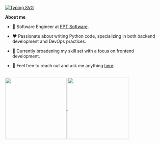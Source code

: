 [![Typing SVG](https://readme-typing-svg.demolab.com?font=Fira+Code&size=30&pause=1000&color=317FF7&random=false&width=435&lines=Hello%2C+I'm+Vinh)](https://git.io/typing-svg)

**About me**

- 💼 Software Engineer at [FPT Software](http://fptsoftware.com/).

- ❤️ Passionate about writing Python code, specializing in both backend development and DevOps practices.

- 🚀 Currently broadening my skill set with a focus on frontend development.

- 💬 Feel free to reach out and ask me anything [here](https://github.com/vinhbui107/vinhbui107/issues).

<br>

 <a href="https://github.com/anuraghazra/github-readme-stats">
    <img height=200 align="center" src="https://github-readme-stats-vinh-buis-projects.vercel.app/api?username=vinhbui107&count_private=true&show_icons=true&rank_icon=percentile"  alt=""/>
 </a> 
<a href="https://github.com/anuraghazra/convoychat">
  <img height=200 align="center" src="https://github-readme-stats-vinh-buis-projects.vercel.app/api/top-langs/?username=vinhbui107&layout=compact&langs_count=6&card_width=300"  alt=""/>
</a>
